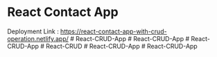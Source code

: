 # React Contact App

Deployment Link : https://react-contact-app-with-crud-operation.netlify.app/
#   R e a c t - C R U D - A p p  
 #   R e a c t - C R U D - A p p  
 #   R e a c t - C R U D - A p p  
 #   R e a c t - C R U D  
 #   R e a c t - C R U D - A p p  
 #   R e a c t - C R U D - A p p  
 